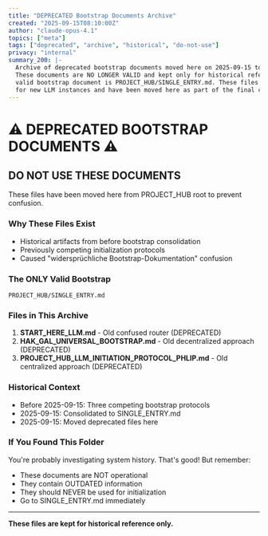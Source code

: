 ```yaml
---
title: "DEPRECATED Bootstrap Documents Archive"
created: "2025-09-15T08:10:00Z"
author: "claude-opus-4.1"
topics: ["meta"]
tags: ["deprecated", "archive", "historical", "do-not-use"]
privacy: "internal"
summary_200: |-
  Archive of deprecated bootstrap documents moved here on 2025-09-15 to prevent confusion.
  These documents are NO LONGER VALID and kept only for historical reference. The ONLY
  valid bootstrap document is PROJECT_HUB/SINGLE_ENTRY.md. These files caused confusion
  for new LLM instances and have been moved here as part of the final cleanup.
---
```


# ⚠️ DEPRECATED BOOTSTRAP DOCUMENTS ⚠️

## DO NOT USE THESE DOCUMENTS

These files have been moved here from PROJECT_HUB root to prevent confusion.

### Why These Files Exist
- Historical artifacts from before bootstrap consolidation
- Previously competing initialization protocols
- Caused "widersprüchliche Bootstrap-Dokumentation" confusion

### The ONLY Valid Bootstrap
```
PROJECT_HUB/SINGLE_ENTRY.md
```

### Files in This Archive
1. **START_HERE_LLM.md** - Old confused router (DEPRECATED)
2. **HAK_GAL_UNIVERSAL_BOOTSTRAP.md** - Old decentralized approach (DEPRECATED)
3. **PROJECT_HUB_LLM_INITIATION_PROTOCOL_PHLIP.md** - Old centralized approach (DEPRECATED)

### Historical Context
- Before 2025-09-15: Three competing bootstrap protocols
- 2025-09-15: Consolidated to SINGLE_ENTRY.md
- 2025-09-15: Moved deprecated files here

### If You Found This Folder
You're probably investigating system history. That's good! But remember:
- These documents are NOT operational
- They contain OUTDATED information
- They should NEVER be used for initialization
- Go to SINGLE_ENTRY.md immediately

---
**These files are kept for historical reference only.**